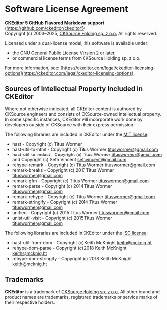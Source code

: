 Software License Agreement
==========================

**CKEditor&nbsp;5 GitHub Flavored Markdown support** (https://github.com/ckeditor/ckeditor5)<br>
Copyright (c) 2003–2025, [CKSource Holding sp. z o.o.](https://cksource.com) All rights reserved.

Licensed under a dual-license model, this software is available under:

* the [GNU General Public License Version 2 or later](https://www.gnu.org/licenses/gpl.html),
* or commercial license terms from CKSource Holding sp. z o.o.

For more information, see: [https://ckeditor.com/legal/ckeditor-licensing-options](https://ckeditor.com/legal/ckeditor-licensing-options).

Sources of Intellectual Property Included in CKEditor
-----------------------------------------------------

Where not otherwise indicated, all CKEditor content is authored by CKSource engineers and consists of CKSource-owned intellectual property. In some specific instances, CKEditor will incorporate work done by developers outside of CKSource with their express permission.

The following libraries are included in CKEditor under the [MIT license](https://opensource.org/licenses/MIT):

* hast - Copyright (c) Titus Wormer
* hast-util-to-html - Copyright (c) Titus Wormer <tituswormer@gmail.com>
* hast-util-to-mdast - Copyright (c) Titus Wormer <tituswormer@gmail.com> and Copyright (c) Seth Vincent <sethvincent@gmail.com>
* rehype-remark - Copyright (c) Titus Wormer <tituswormer@gmail.com>
* remark-breaks - Copyright (c) 2017 Titus Wormer <tituswormer@gmail.com>
* remark-gfm - Copyright (c) Titus Wormer <tituswormer@gmail.com>
* remark-parse - Copyright (c) 2014 Titus Wormer <tituswormer@gmail.com>
* remark-rehype - Copyright (c) Titus Wormer <tituswormer@gmail.com>
* remark-stringify - Copyright (c) 2014 Titus Wormer <tituswormer@gmail.com>
* unified - Copyright (c) 2015 Titus Wormer <tituswormer@gmail.com>
* unist-util-visit - Copyright (c) 2015 Titus Wormer <tituswormer@gmail.com>

The following libraries are included in CKEditor under the [ISC license](https://opensource.org/license/isc-license-txt):

* hast-util-from-dom - Copyright (c) Keith McKnight <keith@mcknig.ht>
* rehype-dom-parse - Copyright (c) 2018 Keith McKnight <keith@mcknig.ht>
* rehype-dom-stringify - Copyright (c) 2018 Keith McKnight <keith@mcknig.ht>

Trademarks
----------

**CKEditor** is a trademark of [CKSource Holding sp. z o.o.](https://cksource.com) All other brand and product names are trademarks, registered trademarks or service marks of their respective holders.

